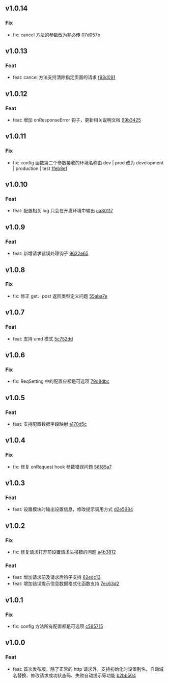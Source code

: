 ## v1.0.14

### Fix
- fix: cancel 方法的参数改为非必传 [07d057b](https://github.com/x-dirve/request/commit/07d057b8ff6df13351749f627131e43f02d8a7ed)

## v1.0.13

### Feat
- feat: cancel 方法支持清除指定页面的请求 [f93d091](https://github.com/x-dirve/request/commit/f93d0918923ba13d7242c70c1bab18bc1148e395)

## v1.0.12

### Feat
- feat: 增加 onResponseError 钩子，更新相关说明文档 [99b3425](https://github.com/x-dirve/request/commit/99b3425dac610e3f8366c8827cdd3f1d025dfd92)

## v1.0.11

### Fix
- fix: config 函数第二个参数接收的环境名称由 dev | prod 改为 development | production | test [1feb8e1](https://github.com/x-dirve/request/commit/1feb8e1a7b2ff515b50d23aae4fd2179dcdac73c)

## v1.0.10

### Feat
- feat: 配置相关 log 只会在开发环境中输出 [ca80117](https://github.com/x-dirve/request/commit/ca8011701cd4d813c1362a80c39ace41e702c8ea)

## v1.0.9

### Feat
- feat: 新增请求错误处理钩子 [9622e65](https://github.com/x-dirve/request/commit/9622e65a3aac3ee6bc124dc0dbf5b7a2325ea936)

## v1.0.8

### Fix
- fix: 修正 get、post 返回类型定义问题 [55aba7e](https://github.com/x-dirve/request/commit/55aba7e44f679a1cbda4203611344806be97803e)

## v1.0.7

### Feat
- feat: 支持 umd 模式 [5c752dd](https://github.com/x-dirve/request/commit/5c752dd850bf6ac262cbb193c6bbe03b0eba8813)

## v1.0.6

### Fix
- fix: ReqSetting 中的配置应都是可选项 [79d8dbc](https://github.com/x-dirve/request/commit/79d8dbca68424d2b96357b61b8b9721024762284)

## v1.0.5

### Feat
- feat: 支持配置数据字段映射 [a170d5c](https://github.com/x-dirve/request/commit/a170d5c11a4cae21421c6679a4de9e9846ab581b)

## v1.0.4

### Fix
- fix: 修复 onRequest hook 参数错误问题 [56f85a7](https://github.com/x-dirve/request/commit/56f85a7f4bcbd9502e93127f4276e23c4b7d3e8e)

## v1.0.3

### Feat
- feat: 设置模块时输出设置信息，修改提示调用方式 [d2e5984](https://github.com/x-dirve/request/commit/d2e5984023b1a416003699622424217693d5af06)

## v1.0.2

### Fix
- fix: 修复请求打开前设置请求头报错的问题 [a4b3812](https://github.com/x-dirve/request/commit/a4b3812a0b58fe2bfa15c7dc8e87f74dd58acd30)

### Feat
- feat: 增加请求前及请求后钩子支持 [62edc13](https://github.com/x-dirve/request/commit/62edc1348d0baae61c7ef5b45dcd6867d75b2986)
- feat: 增加错误提示信息数据格式化函数支持 [7ec63d2](https://github.com/x-dirve/request/commit/7ec63d221153a20d6c25e0a15d5a3e7d8e03c8da)

## v1.0.1

### Fix
- fix: config 方法所有配置都是可选项 [c585715](https://github.com/x-dirve/request/commit/c585715c6e50d15933f11b1a37bcfd8364a807a6)

## v1.0.0

### Feat
- feat: 首次发布版，除了正常的 http 请求外，支持初始化时设置别名、自动域名替换、修改请求成功状态码、失败自动提示等功能 [b2bb504](https://github.com/x-dirve/request/commit/b2bb5041d407f0ec4b70a4eea62a275bffe3f9a2)

